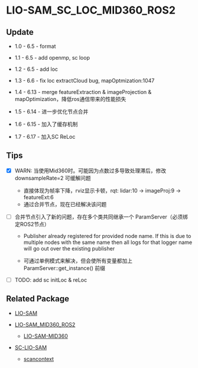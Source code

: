 # LIO-SAM_SC_LOC_MID360_ROS2

## Update

- 1.0 - 6.5 - format

- 1.1 - 6.5 - add openmp, sc loop

- 1.2 - 6.5 - add loc

- 1.3 - 6.6 - fix loc extractCloud bug, mapOptmization:1047

- 1.4 - 6.13 - merge featureExtraction & imageProjection & mapOptimization，降低ros通信带来的性能损失

- 1.5 - 6.14 - 进一步优化节点合并

- 1.6 - 6.15 - 加入了缓存机制

- 1.7 - 6.17 - 加入SC ReLoc


## Tips

- [x] WARN: 当使用Mid360时。可能因为点数过多导致处理滞后，修改 downsampleRate=2 可缓解问题
  - 直接体现为帧率下降，rviz显示卡顿，rqt: lidar:10 -> imageProj:9 -> featureExt:6
  - 通过合并节点，现在已经解决该问题

- [ ] 合并节点引入了新的问题，存在多个类共同继承一个 ParamServer（必须绑定ROS2节点）

  - Publisher already registered for provided node name. If this is due to multiple nodes with the same name then all logs for that logger name will go out over the existing publisher

  - 可通过单例模式来解决，但会使所有变量都加上 ParamServer::get_instance() 前缀

- [ ] TODO: add sc initLoc &  reLoc



## Related Package
  - [LIO-SAM](https://github.com/TixiaoShan/LIO-SAM)

  - [LIO-SAM_MID360_ROS2](https://github.com/UV-Lab/LIO-SAM_MID360_ROS2)
    - [LIO-SAM-MID360](https://github.com/nkymzsy/LIO-SAM-MID360)

  - [SC-LIO-SAM](https://github.com/gisbi-kim/SC-LIO-SAM)
    - [scancontext](https://github.com/gisbi-kim/scancontext)



  <!-- - [SC-LIO-SAM_based_relocalization](https://github.com/shallowlife/SC-LIO-SAM_based_relocalization) -->
